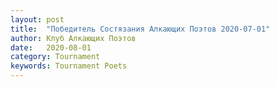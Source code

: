 ```yaml
---
layout: post
title:  "Победитель Состязания Алкающих Поэтов 2020-07-01"
author: Клуб Алкающих Поэтов
date:   2020-08-01
category: Tournament
keywords: Tournament Poets
---
```

